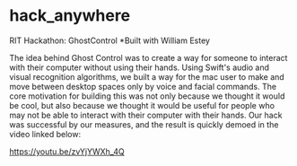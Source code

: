 # hack_anywhere
RIT Hackathon: GhostControl
*Built with William Estey

The idea behind Ghost Control was to create a way for someone to interact with their computer without using their hands. Using Swift's audio and visual recognition algorithms, we built a way for the mac user to make and move between desktop spaces only by voice and facial commands. The core motivation for building this was not only because we thought it would be cool, but also because we thought it would be useful for people who may not be able to interact with their computer with their hands. Our hack was successful by our measures, and the result is quickly demoed in the video linked below:

https://youtu.be/zvYjYWXh_4Q


